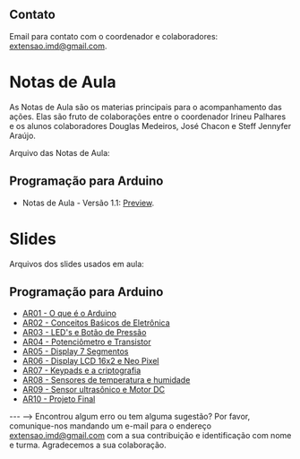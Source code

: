 
## Contato
Email para contato com o coordenador e colaboradores: [extensao.imd@gmail.com](mailto:extensao.imd@gmail.com).

# Notas de Aula
As Notas de Aula são os materias principais para o acompanhamento das ações. Elas são fruto de colaborações entre o coordenador Irineu Palhares e os alunos colaboradores Douglas Medeiros, José Chacon e Steff Jennyfer Araújo.

Arquivo das Notas de Aula:

## Programação para Arduino
- Notas de Aula - Versão 1.1: [Preview](materiais/Notas_Arduino.pdf).

# Slides
Arquivos dos slides usados em aula:

## Programação para Arduino
- [AR01 - O que é o Arduino](materiais/Arduino1.pdf)
- [AR02 - Conceitos Baśicos de Eletrônica](materiais/Arduino2.pdf)
- [AR03 - LED's e Botão de Pressão](materiais/Arduino3.pdf)
- [AR04 - Potenciômetro e Transistor](materiais/Arduino4.pdf)
- [AR05 - Display 7 Segmentos](materiais/Arduino5.pdf)
- [AR06 - Display LCD 16x2 e Neo Pixel](materiais/Arduino6.pdf)
- [AR07 - Keypads e a criptografia](materiais/Arduino7.pdf)
- [AR08 - Sensores de temperatura e humidade](materiais/Arduino8.pdf)
- [AR09 - Sensor ultrasônico e Motor DC](materiais/Arduino9.pdf)
- [AR10 - Projeto Final](materiais/Arduino10.pdf)

--- -->
Encontrou algum erro ou tem alguma sugestão? Por favor, comunique-nos mandando um e-mail para o endereço [extensao.imd@gmail.com](mailto:extensao.imd@gmail.com) com a sua contribuição e identificação com nome e turma. Agradecemos a sua colaboração.
